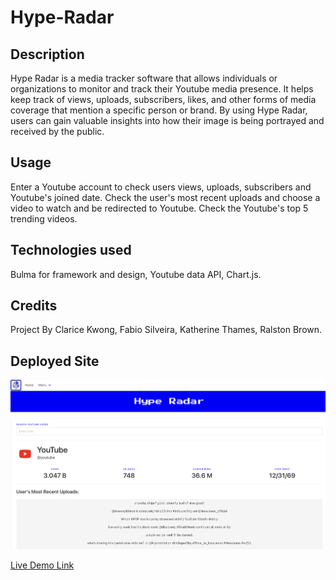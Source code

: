 # Hype-Radar

## Description

Hype Radar is a media tracker software that allows individuals or organizations to monitor and track their Youtube media presence. It helps keep track of views, uploads, subscribers, likes, and other forms of media coverage that mention a specific person or brand. By using Hype Radar, users can gain valuable insights into how their image is being portrayed and received by the public.

## Usage

Enter a Youtube account to check users views, uploads, subscribers and Youtube's joined date. Check the user's most recent uploads and choose a video to watch and be redirected to Youtube. Check the Youtube's top 5 trending videos.

## Technologies used

Bulma for framework and design, Youtube data API, Chart.js.

## Credits

Project By Clarice Kwong, Fabio Silveira, Katherine Thames, Ralston Brown.

## Deployed Site

![Screenshot of Deployed Website](assets/images/Deployed-HypeRadar.png)

[Live Demo Link](https://fabioesilveira.github.io/hype-radar/)


